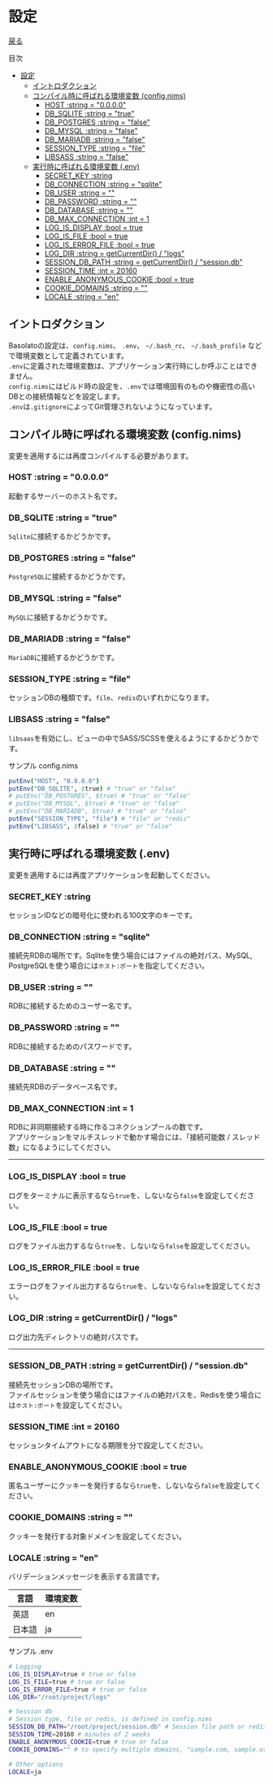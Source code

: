 設定
===
[戻る](../../README.md)

目次
<!--ts-->
* [設定](#設定)
   * [イントロダクション](#イントロダクション)
   * [コンパイル時に呼ばれる環境変数 (config.nims)](#コンパイル時に呼ばれる環境変数-confignims)
      * [HOST :string = "0.0.0.0"](#host-string--0000)
      * [DB_SQLITE :string = "true"](#db_sqlite-string--true)
      * [DB_POSTGRES :string = "false"](#db_postgres-string--false)
      * [DB_MYSQL :string = "false"](#db_mysql-string--false)
      * [DB_MARIADB :string = "false"](#db_mariadb-string--false)
      * [SESSION_TYPE :string = "file"](#session_type-string--file)
      * [LIBSASS :string = "false"](#libsass-string--false)
   * [実行時に呼ばれる環境変数 (.env)](#実行時に呼ばれる環境変数-env)
      * [SECRET_KEY :string](#secret_key-string)
      * [DB_CONNECTION :string = "sqlite"](#db_connection-string--sqlite)
      * [DB_USER :string = ""](#db_user-string--)
      * [DB_PASSWORD :string = ""](#db_password-string--)
      * [DB_DATABASE :string = ""](#db_database-string--)
      * [DB_MAX_CONNECTION :int = 1](#db_max_connection-int--1)
      * [LOG_IS_DISPLAY :bool = true](#log_is_display-bool--true)
      * [LOG_IS_FILE :bool = true](#log_is_file-bool--true)
      * [LOG_IS_ERROR_FILE :bool = true](#log_is_error_file-bool--true)
      * [LOG_DIR :string = getCurrentDir() / "logs"](#log_dir-string--getcurrentdir--logs)
      * [SESSION_DB_PATH :string = getCurrentDir() / "session.db"](#session_db_path-string--getcurrentdir--sessiondb)
      * [SESSION_TIME :int = 20160](#session_time-int--20160)
      * [ENABLE_ANONYMOUS_COOKIE :bool = true](#enable_anonymous_cookie-bool--true)
      * [COOKIE_DOMAINS :string = ""](#cookie_domains-string--)
      * [LOCALE :string = "en"](#locale-string--en)

<!-- Created by https://github.com/ekalinin/github-markdown-toc -->
<!-- Added by: root, at: Fri Dec 22 21:22:04 UTC 2023 -->

<!--te-->

## イントロダクション
Basolatoの設定は、`config.nims`、 `.env`、 `~/.bash_rc`、 `~/.bash_profile` などで環境変数として定義されています。  
`.env`に定義された環境変数は、アプリケーション実行時にしか呼ぶことはできません。  
`config.nims`にはビルド時の設定を、`.env`では環境固有のものや機密性の高いDBとの接続情報などを設定します。  
`.env`は`.gitignore`によってGit管理されないようになっています。

## コンパイル時に呼ばれる環境変数 (config.nims)
変更を適用するには再度コンパイルする必要があります。

### HOST :string = "0.0.0.0"
起動するサーバーのホスト名です。

### DB_SQLITE :string = "true"
`Sqlite`に接続するかどうかです。

### DB_POSTGRES :string = "false"
`PostgreSQL`に接続するかどうかです。

### DB_MYSQL :string = "false"
`MySQL`に接続するかどうかです。

### DB_MARIADB :string = "false"
`MariaDB`に接続するかどうかです。

### SESSION_TYPE :string = "file"
セッションDBの種類です。`file`、`redis`のいずれかになります。

### LIBSASS :string = "false"
`libsaas`を有効にし、ビューの中でSASS/SCSSを使えるようにするかどうかです。

サンプル config.nims
```nim
putEnv("HOST", "0.0.0.0")
putEnv("DB_SQLITE", $true) # "true" or "false"
# putEnv("DB_POSTGRES", $true) # "true" or "false"
# putEnv("DB_MYSQL", $true) # "true" or "false"
# putEnv("DB_MARIADB", $true) # "true" or "false"
putEnv("SESSION_TYPE", "file") # "file" or "redis"
putEnv("LIBSASS", $false) # "true" or "false"
```

## 実行時に呼ばれる環境変数 (.env)
変更を適用するには再度アプリケーションを起動してください。

### SECRET_KEY :string
セッションIDなどの暗号化に使われる100文字のキーです。

### DB_CONNECTION :string = "sqlite"
接続先RDBの場所です。Sqliteを使う場合にはファイルの絶対パス、MySQL, PostgreSQLを使う場合には`ホスト:ポート`を指定してください。

### DB_USER :string = ""
RDBに接続するためのユーザー名です。

### DB_PASSWORD :string = ""
RDBに接続するためのパスワードです。

### DB_DATABASE :string = ""
接続先RDBのデータベース名です。

### DB_MAX_CONNECTION :int = 1
RDBに非同期接続する時に作るコネクションプールの数です。  
アプリケーションをマルチスレッドで動かす場合には、「接続可能数 / スレッド数」になるようにしてください。

---

### LOG_IS_DISPLAY :bool = true
ログをターミナルに表示するなら`true`を、しないなら`false`を設定してください。

### LOG_IS_FILE :bool = true
ログをファイル出力するなら`true`を、しないなら`false`を設定してください。

### LOG_IS_ERROR_FILE :bool = true
エラーログをファイル出力するなら`true`を、しないなら`false`を設定してください。

### LOG_DIR :string = getCurrentDir() / "logs"
ログ出力先ディレクトリの絶対パスです。

---

### SESSION_DB_PATH :string = getCurrentDir() / "session.db"
接続先セッションDBの場所です。  
ファイルセッションを使う場合にはファイルの絶対パスを、Redisを使う場合には`ホスト:ポート`を設定してください。

### SESSION_TIME :int = 20160
セッションタイムアウトになる期限を分で設定してください。

### ENABLE_ANONYMOUS_COOKIE :bool = true
匿名ユーザーにクッキーを発行するなら`true`を、しないなら`false`を設定してください。

### COOKIE_DOMAINS :string = ""
クッキーを発行する対象ドメインを設定してください。

### LOCALE :string = "en"
バリデーションメッセージを表示する言語です。

|言語|環境変数|
|---|---|
|英語|en|
|日本語|ja|

サンプル .env
```sh
# Logging
LOG_IS_DISPLAY=true # true or false
LOG_IS_FILE=true # true or false
LOG_IS_ERROR_FILE=true # true or false
LOG_DIR="/root/project/logs"

# Session db
# Session type, file or redis, is defined in config.nims
SESSION_DB_PATH="/root/project/session.db" # Session file path or redis host:port. ex:"127.0.0.1:6379"
SESSION_TIME=20160 # minutes of 2 weeks
ENABLE_ANONYMOUS_COOKIE=true # true or false
COOKIE_DOMAINS="" # to specify multiple domains, "sample.com, sample.org"

# Other options
LOCALE=ja
```
